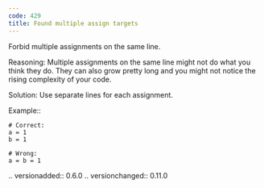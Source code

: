 ```yaml
---
code: 429
title: Found multiple assign targets
---
```



Forbid multiple assignments on the same line.

Reasoning:
    Multiple assignments on the same line might not do what you think
    they do. They can also grow pretty long and you might not notice
    the rising complexity of your code.

Solution:
    Use separate lines for each assignment.

Example::

    # Correct:
    a = 1
    b = 1

    # Wrong:
    a = b = 1

.. versionadded:: 0.6.0
.. versionchanged:: 0.11.0